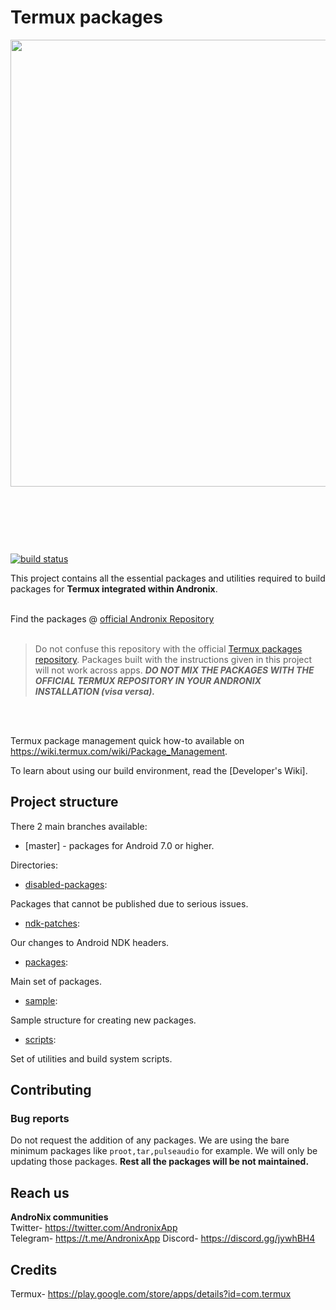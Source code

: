# Termux packages

 
<p align="center">
<img src="https://github.com/imprakharshukla/termux-packages/blob/master/Assests/github_banner.png" height="715" width="805" />
</p>

&nbsp;

&nbsp;

&nbsp;


[![build status](https://api.cirrus-ci.com/github/imprakharshukla/termux-packages.svg?branch=master)](https://cirrus-ci.com/termux/termux-packages)

This project contains all the essential packages and utilities required to build packages for **Termux integrated within Andronix**.
  <br></br>

Find the packages @ [official Andronix Repository](https://androfiles.online)
  <br></br>


> Do not confuse this repository with the official [Termux packages repository](https://github.com/termux/termux-packages). Packages built with the instructions given in this project will not work across apps. ***DO NOT MIX THE PACKAGES WITH THE OFFICIAL TERMUX REPOSITORY IN YOUR ANDRONIX INSTALLATION (visa versa).***

  <br></br>

Termux package management quick how-to available on https://wiki.termux.com/wiki/Package_Management.

To learn about using our build environment, read the [Developer's Wiki].

  

## Project structure

  

There 2 main branches available:

  

-  [master] - packages for Android 7.0 or higher.

  

Directories:

  

-  [disabled-packages](disabled-packages/):

  

Packages that cannot be published due to serious issues.

  

-  [ndk-patches](ndk-patches/):

  

Our changes to Android NDK headers.

  

-  [packages](packages/):

  

Main set of packages.

  

-  [sample](sample/):

  

Sample structure for creating new packages.

  

-  [scripts](scripts/):

  

Set of utilities and build system scripts.

  

## Contributing

  

### Bug reports

Do not request the addition of any packages. We are using the bare minimum packages like `proot,tar,pulseaudio` for example. We will only be updating those packages. **Rest all the packages will be not maintained.**

## Reach us
  
**AndroNix communities**  
Twitter- https://twitter.com/AndronixApp  
Telegram- https://t.me/AndronixApp
Discord- https://discord.gg/jywhBH4 

## Credits 
Termux- https://play.google.com/store/apps/details?id=com.termux  
